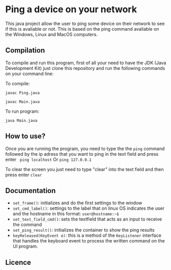 # Ping a device on your network

This java project allow the user to ping some device on their network to see if this is avaliable or not.
This is based on the ping command avaliable on the Windows, Linux and MacOS computers.

## Compilation
To compile and run this program, first of all your need to have the JDK (Java Development Kit) just clone this repository and run the following commands on your command line:

To compile:

``` javac Ping.java ```

``` javac Main.java ```

To run program:

``` java Main.java ```


## How to use?
Once you are running the program, you need to type the the ```ping``` command followed by the ip adress that you want to ping in the text field and press enter
``` ping localhost```
Or
```ping 127.0.0.1```

To clear the screen you just need to type "clear" into the text field and then press enter
```clear```

## Documentation
- `set_frame()`: initializes and do the first settings to the window
- `set_cmd_label()`: settings to the label that on linux OS indicates the user and the hostname in this format: ```user@hostname:~$```
- `set_text_field_cmd()`: sets the textfield that acts as an input to receive the command
- `set_ping_result()`: initializes the container to show the ping results
- `keyReleased(KeyEvent e)`: this is a method of the `KeyListener` interface that handles the keyboard event to process the written command on the UI program.


## Licence
